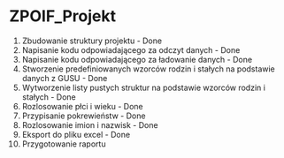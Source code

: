 # ZPOIF_Projekt
1. Zbudowanie struktury projektu - Done
2. Napisanie kodu odpowiadającego za odczyt danych - Done
3. Napisanie kodu odpowiadającego za ładowanie danych - Done
4. Stworzenie predefiniowanych wzorców rodzin i stałych na podstawie danych z GUSU - Done
5. Wytworzenie listy pustych struktur na podstawie wzorców rodzin i stałych - Done
6. Rozlosowanie płci i wieku - Done
7. Przypisanie pokrewieństw - Done
8. Rozlosowanie imion i nazwisk - Done
9. Eksport do pliku excel - Done
10. Przygotowanie raportu
